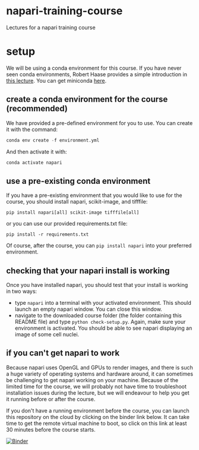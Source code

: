# napari-training-course

Lectures for a napari training course

# setup

We will be using a conda environment for this course. If you have never seen
conda environments, Robert Haase provides a simple introduction in [this
lecture](https://www.youtube.com/watch?v=MOEPe9TGBK0). You can get miniconda
[here](https://docs.conda.io/en/latest/miniconda.html).

## create a conda environment for the course (recommended)

We have provided a pre-defined environment for you to use. You can create it
with the command:

```python
conda env create -f environment.yml
```

And then activate it with:

```python
conda activate napari
```

## use a pre-existing conda environment

If you have a pre-existing environment that you would like to use for the
course, you should install napari, scikit-image, and tifffile:

```
pip install napari[all] scikit-image tifffile[all]
```

or you can use our provided requirements.txt file:

```
pip install -r requirements.txt
```

Of course, after the course, you can `pip install napari` into your preferred
environment.

## checking that your napari install is working

Once you have installed napari, you should test that your install is working in
two ways:

- type `napari` into a terminal with your activated environment. This should
  launch an empty napari window. You can close this window.
- navigate to the downloaded course folder (the folder containing this README
  file) and type `python check-setup.py`. Again, make sure your environment is
  activated. You should be able to see napari displaying an image of some
  cell nuclei.

## if you can't get napari to work

Because napari uses OpenGL and GPUs to render images, and there is such a huge
variety of operating systems and hardware around, it can sometimes be
challenging to get napari working on your machine. Because of the limited time
for the course, we will probably not have time to troubleshoot installation
issues during the lecture, but we will endeavour to help you get it running
before or after the course.

If you don't have a running environment before the course, you can launch this
repository on the cloud by clicking on the binder link below. It can take time
to get the remote virtual machine to boot, so click on this link at least 30
minutes before the course starts.

[![Binder](https://mybinder.org/badge_logo.svg)](https://mybinder.org/v2/gh/jni/napari-training-course/binder)
